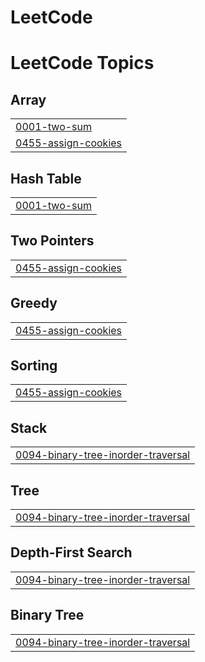 # LeetCode
<!---LeetCode Topics Start-->
# LeetCode Topics
## Array
|  |
| ------- |
| [0001-two-sum](https://github.com/IndranujGhosh/LeetCode/tree/master/0001-two-sum) |
| [0455-assign-cookies](https://github.com/IndranujGhosh/LeetCode/tree/master/0455-assign-cookies) |
## Hash Table
|  |
| ------- |
| [0001-two-sum](https://github.com/IndranujGhosh/LeetCode/tree/master/0001-two-sum) |
## Two Pointers
|  |
| ------- |
| [0455-assign-cookies](https://github.com/IndranujGhosh/LeetCode/tree/master/0455-assign-cookies) |
## Greedy
|  |
| ------- |
| [0455-assign-cookies](https://github.com/IndranujGhosh/LeetCode/tree/master/0455-assign-cookies) |
## Sorting
|  |
| ------- |
| [0455-assign-cookies](https://github.com/IndranujGhosh/LeetCode/tree/master/0455-assign-cookies) |
## Stack
|  |
| ------- |
| [0094-binary-tree-inorder-traversal](https://github.com/IndranujGhosh/LeetCode/tree/master/0094-binary-tree-inorder-traversal) |
## Tree
|  |
| ------- |
| [0094-binary-tree-inorder-traversal](https://github.com/IndranujGhosh/LeetCode/tree/master/0094-binary-tree-inorder-traversal) |
## Depth-First Search
|  |
| ------- |
| [0094-binary-tree-inorder-traversal](https://github.com/IndranujGhosh/LeetCode/tree/master/0094-binary-tree-inorder-traversal) |
## Binary Tree
|  |
| ------- |
| [0094-binary-tree-inorder-traversal](https://github.com/IndranujGhosh/LeetCode/tree/master/0094-binary-tree-inorder-traversal) |
<!---LeetCode Topics End-->